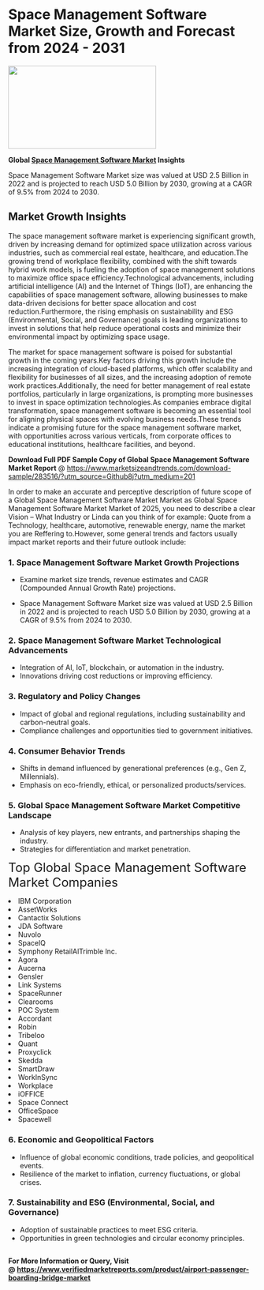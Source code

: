 <H1>Space Management Software Market Size, Growth and Forecast from 2024 - 2031</H1><img class="aligncenter size-medium wp-image-584254" src="https://thirdeyenews.in/wp-content/uploads/2024/09/Global-Market-Research-300x168.jpeg" alt="" width="300" height="168" /><p><strong>Global&nbsp;<a href="https://www.marketsizeandtrends.com/download-sample/283516/?utm_source=Github8j?utm_medium=201">Space Management Software Market</a> Insights</strong></p><p>Space Management Software Market size was valued at USD 2.5 Billion in 2022 and is projected to reach USD 5.0 Billion by 2030, growing at a CAGR of 9.5% from 2024 to 2030.</p><p><h2>Market Growth Insights</h2> <p>The space management software market is experiencing significant growth, driven by increasing demand for optimized space utilization across various industries, such as commercial real estate, healthcare, and education.The growing trend of workplace flexibility, combined with the shift towards hybrid work models, is fueling the adoption of space management solutions to maximize office space efficiency.Technological advancements, including artificial intelligence (AI) and the Internet of Things (IoT), are enhancing the capabilities of space management software, allowing businesses to make data-driven decisions for better space allocation and cost reduction.Furthermore, the rising emphasis on sustainability and ESG (Environmental, Social, and Governance) goals is leading organizations to invest in solutions that help reduce operational costs and minimize their environmental impact by optimizing space usage.</p> <p>The market for space management software is poised for substantial growth in the coming years.Key factors driving this growth include the increasing integration of cloud-based platforms, which offer scalability and flexibility for businesses of all sizes, and the increasing adoption of remote work practices.Additionally, the need for better management of real estate portfolios, particularly in large organizations, is prompting more businesses to invest in space optimization technologies.As companies embrace digital transformation, space management software is becoming an essential tool for aligning physical spaces with evolving business needs.These trends indicate a promising future for the space management software market, with opportunities across various verticals, from corporate offices to educational institutions, healthcare facilities, and beyond.</p> <p><span class=""><strong>Download Full PDF Sample Copy of Global Space Management Software Market Report</strong> @ <a href="https://www.marketsizeandtrends.com/download-sample/283516/?utm_source=Github8j?utm_medium=201" target="_blank">https://www.marketsizeandtrends.com/download-sample/283516/?utm_source=Github8j?utm_medium=201</a></span></p><p>In order to make an accurate and perceptive description of future scope of a Global&nbsp;Space Management Software Market Market as Global&nbsp;Space Management Software Market Market of 2025, you need to describe a clear Vision &ndash; What Industry or Linda can you think of for example: Quote from a Technology, healthcare, automotive, renewable energy, name the market you are Reffering to.However, some general trends and factors usually impact market reports and their future outlook include:</p><h3>1.&nbsp;<strong>Space Management Software Market Growth Projections</strong></h3><ul><li>Examine market size trends, revenue estimates and CAGR (Compounded Annual Growth Rate) projections.</li><li><p>Space Management Software Market size was valued at USD 2.5 Billion in 2022 and is projected to reach USD 5.0 Billion by 2030, growing at a CAGR of 9.5% from 2024 to 2030.</p></li></ul><h3>2.&nbsp;<strong>Space Management Software Market Technological Advancements</strong></h3><ul><li>Integration of AI, IoT, blockchain, or automation in the industry.</li><li>Innovations driving cost reductions or improving efficiency.</li></ul><h3>3.&nbsp;<strong>Regulatory and Policy Changes</strong></h3><ul><li>Impact of global and regional regulations, including sustainability and carbon-neutral goals.</li><li>Compliance challenges and opportunities tied to government initiatives.</li></ul><h3>4.&nbsp;<strong>Consumer Behavior Trends</strong></h3><ul><li>Shifts in demand influenced by generational preferences (e.g., Gen Z, Millennials).</li><li>Emphasis on eco-friendly, ethical, or personalized products/services.</li></ul><h3>5.&nbsp;<strong>Global Space Management Software Market Competitive Landscape</strong></h3><ul><li>Analysis of key players, new entrants, and partnerships shaping the industry.</li><li>Strategies for differentiation and market penetration.</li></ul><p data-pm-slice="1 1 []"><span style="color: inherit; font-family: inherit; font-size: 25px;">Top Global Space Management Software Market Companies</span></p><div class="" data-test-id=""><p><li>IBM Corporation</li><li> AssetWorks</li><li> Cantactix Solutions</li><li> JDA Software</li><li> Nuvolo</li><li> SpacelQ</li><li> Symphony RetailAlTrimble lnc.</li><li> Agora</li><li> Aucerna</li><li> Gensler</li><li> Link Systems</li><li> SpaceRunner</li><li> Clearooms</li><li> POC System</li><li> Accordant</li><li> Robin</li><li> Tribeloo</li><li> Quant</li><li> Proxyclick</li><li> Skedda</li><li> SmartDraw</li><li> WorkInSync</li><li> Workplace</li><li> iOFFICE</li><li> Space Connect</li><li> OfficeSpace</li><li> Spacewell</li></p></div><h3>6.&nbsp;<strong>Economic and Geopolitical Factors</strong></h3><ul><li>Influence of global economic conditions, trade policies, and geopolitical events.</li><li>Resilience of the market to inflation, currency fluctuations, or global crises.</li></ul><h3>7.&nbsp;<strong>Sustainability and ESG (Environmental, Social, and Governance)</strong></h3><ul><li>Adoption of sustainable practices to meet ESG criteria.</li><li>Opportunities in green technologies and circular economy principles.</li></ul><h2><strong style="font-size: 14px;">For More Information or Query, Visit @&nbsp;</strong><a style="background-color: #ffffff; font-size: 14px;" href="https://www.marketsizeandtrends.com/report/space-management-software-market/" target="_blank">https://www.verifiedmarketreports.com/product/airport-passenger-boarding-bridge-market</a></h2>